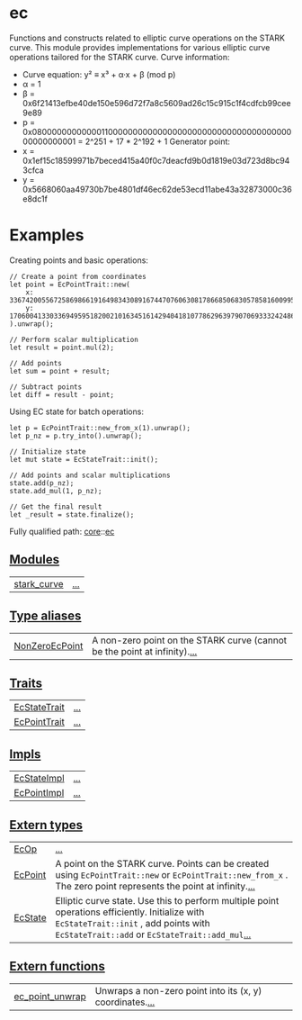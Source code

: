 # ec

Functions and constructs related to elliptic curve operations on the STARK curve.
This module provides implementations for various elliptic curve operations tailored for the
STARK curve.
Curve information:
- Curve equation: y² ≡ x³ + α·x + β (mod p)
- α = 1
- β = 0x6f21413efbe40de150e596d72f7a8c5609ad26c15c915c1f4cdfcb99cee9e89
- p = 0x0800000000000011000000000000000000000000000000000000000000000001 = 2^251 + 17 * 2^192 +
1
Generator point:
- x = 0x1ef15c18599971b7beced415a40f0c7deacfd9b0d1819e03d723d8bc943cfca
- y = 0x5668060aa49730b7be4801df46ec62de53ecd11abe43a32873000c36e8dc1f
# Examples

Creating points and basic operations:
```cairo
// Create a point from coordinates
let point = EcPointTrait::new(
    x: 336742005567258698661916498343089167447076063081786685068305785816009957563,
    y: 1706004133033694959518200210163451614294041810778629639790706933324248611779,
).unwrap();

// Perform scalar multiplication
let result = point.mul(2);

// Add points
let sum = point + result;

// Subtract points
let diff = result - point;
```

Using EC state for batch operations:
```cairo
let p = EcPointTrait::new_from_x(1).unwrap();
let p_nz = p.try_into().unwrap();

// Initialize state
let mut state = EcStateTrait::init();

// Add points and scalar multiplications
state.add(p_nz);
state.add_mul(1, p_nz);

// Get the final result
let _result = state.finalize();
```

Fully qualified path: [core](./core.md)::[ec](./core-ec.md)


[Modules](./core-ec-modules.md)
 ---
| | |
|:---|:---|
| [stark_curve](./core-ec-stark_curve.md) | [...](./core-ec-stark_curve.md) |

[Type aliases](./core-ec-type_aliases.md)
 ---
| | |
|:---|:---|
| [NonZeroEcPoint](./core-ec-NonZeroEcPoint.md) | A non-zero point on the STARK curve (cannot be the point at infinity).[...](./core-ec-NonZeroEcPoint.md) |

[Traits](./core-ec-traits.md)
 ---
| | |
|:---|:---|
| [EcStateTrait](./core-ec-EcStateTrait.md) | [...](./core-ec-EcStateTrait.md) |
| [EcPointTrait](./core-ec-EcPointTrait.md) | [...](./core-ec-EcPointTrait.md) |

[Impls](./core-ec-impls.md)
 ---
| | |
|:---|:---|
| [EcStateImpl](./core-ec-EcStateImpl.md) | [...](./core-ec-EcStateImpl.md) |
| [EcPointImpl](./core-ec-EcPointImpl.md) | [...](./core-ec-EcPointImpl.md) |

[Extern types](./core-ec-extern_types.md)
 ---
| | |
|:---|:---|
| [EcOp](./core-ec-EcOp.md) | [...](./core-ec-EcOp.md) |
| [EcPoint](./core-ec-EcPoint.md) | A point on the STARK curve. Points can be created using `EcPointTrait::new`  or `EcPointTrait::new_from_x` . The zero point represents the point at infinity.[...](./core-ec-EcPoint.md) |
| [EcState](./core-ec-EcState.md) | Elliptic curve state. Use this to perform multiple point operations efficiently. Initialize with `EcStateTrait::init` , add points with `EcStateTrait::add` or `EcStateTrait::add_mul`[...](./core-ec-EcState.md) |

[Extern functions](./core-ec-extern_functions.md)
 ---
| | |
|:---|:---|
| [ec_point_unwrap](./core-ec-ec_point_unwrap.md) | Unwraps a non-zero point into its (x, y) coordinates.[...](./core-ec-ec_point_unwrap.md) |
